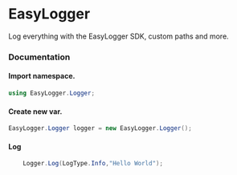 # EasyLogger
Log everything with the EasyLogger SDK, custom paths and more.
### Documentation

#### Import namespace.
```csharp
using EasyLogger.Logger;
```
#### Create new var.
```csharp
EasyLogger.Logger logger = new EasyLogger.Logger();
```
#### Log

```csharp
    Logger.Log(LogType.Info,"Hello World");
```
